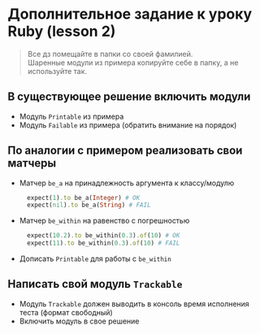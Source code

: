 # Дополнительное задание к уроку Ruby (lesson 2)

> Все дз помещайте в папки со своей фамилией. \
> Шаренные модули из примера копируйте себе в папку, а не используйте так.

## В существующее решение включить модули

- Модуль `Printable` из примера
- Модуль `Failable` из примера (обратить внимание на порядок)

## По аналогии с примером реализовать свои матчеры

- Матчер `be_a` на принадлежность аргумента к классу/модулю

  ```ruby
    expect(1).to be_a(Integer) # OK
    expect(nil).to be_a(String) # FAIL
  ```

- Матчер `be_within` на равенство с погрешностью

  ```ruby
    expect(10.2).to be_within(0.3).of(10) # OK
    expect(11).to be_within(0.3).of(10) # FAIL
  ```

- Дописать `Printable` для работы с `be_within`

## Написать свой модуль `Trackable`

- Модуль `Trackable` должен выводить в консоль время исполнения теста (формат свободный)
- Включить модуль в свое решение
